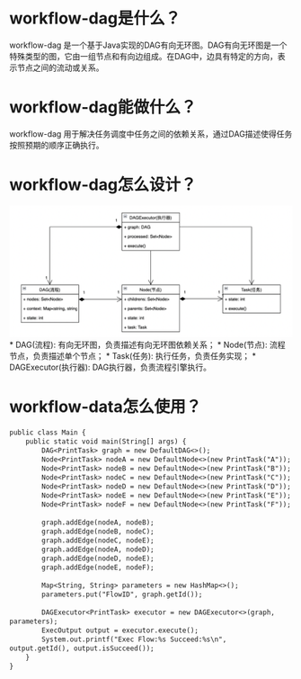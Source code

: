 # workflow-dag是什么？
workflow-dag 是一个基于Java实现的DAG有向无环图。DAG有向无环图是一个特殊类型的图，它由一组节点和有向边组成。在DAG中，边具有特定的方向，表示节点之间的流动或关系。


# workflow-dag能做什么？
workflow-dag 用于解决任务调度中任务之间的依赖关系，通过DAG描述使得任务按照预期的顺序正确执行。


# workflow-dag怎么设计？
<img width="796" alt="image" src="https://github.com/AaronSheng/workflow-dag/blob/master/src/main/resources/domain.png">
* DAG(流程): 有向无环图，负责描述有向无环图依赖关系；
* Node(节点): 流程节点，负责描述单个节点；
* Task(任务): 执行任务，负责任务实现；
* DAGExecutor(执行器): DAG执行器，负责流程引擎执行。

# workflow-data怎么使用？
```
public class Main {
    public static void main(String[] args) {
        DAG<PrintTask> graph = new DefaultDAG<>();
        Node<PrintTask> nodeA = new DefaultNode<>(new PrintTask("A"));
        Node<PrintTask> nodeB = new DefaultNode<>(new PrintTask("B"));
        Node<PrintTask> nodeC = new DefaultNode<>(new PrintTask("C"));
        Node<PrintTask> nodeD = new DefaultNode<>(new PrintTask("D"));
        Node<PrintTask> nodeE = new DefaultNode<>(new PrintTask("E"));
        Node<PrintTask> nodeF = new DefaultNode<>(new PrintTask("F"));

        graph.addEdge(nodeA, nodeB);
        graph.addEdge(nodeB, nodeC);
        graph.addEdge(nodeC, nodeE);
        graph.addEdge(nodeA, nodeD);
        graph.addEdge(nodeD, nodeE);
        graph.addEdge(nodeE, nodeF);

        Map<String, String> parameters = new HashMap<>();
        parameters.put("FlowID", graph.getId());

        DAGExecutor<PrintTask> executor = new DAGExecutor<>(graph, parameters);
        ExecOutput output = executor.execute();
        System.out.printf("Exec Flow:%s Succeed:%s\n",  output.getId(), output.isSucceed());
    }
}
```

